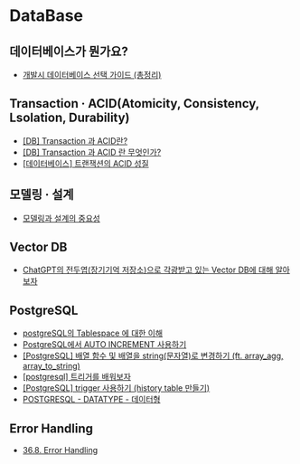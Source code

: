 # DataBase

## 데이터베이스가 뭔가요?
- [개발시 데이터베이스 선택 가이드 (총정리)](https://youtu.be/ZVuHZ2Fjkl4)

## Transaction · ACID(Atomicity, Consistency, Lsolation, Durability)
- [[DB] Transaction 과 ACID란?](https://chrisjune-13837.medium.com/db-transaction-%EA%B3%BC-acid%EB%9E%80-45a785403f9e)
- [[DB] Transaction 과 ACID 란 무엇인가?](https://blog.yevgnenll.me/posts/what-is-acid-about-transaction)
- [[데이터베이스] 트랜잭션의 ACID 성질](https://hanamon.kr/%EB%8D%B0%EC%9D%B4%ED%84%B0%EB%B2%A0%EC%9D%B4%EC%8A%A4-%ED%8A%B8%EB%9E%9C%EC%9E%AD%EC%85%98%EC%9D%98-acid-%EC%84%B1%EC%A7%88/)

## 모델링 · 설계
- [모델링과 설계의 중요성](http://www.databaser.net/moniwiki/wiki.php/%EB%AA%A8%EB%8D%B8%EB%A7%81%EA%B3%BC%EC%84%A4%EA%B3%84%EC%9D%98%EC%A4%91%EC%9A%94%EC%84%B1)

## Vector DB
- [ChatGPT의 전두엽(장기기억 저장소)으로 각광받고 있는 Vector DB에 대해 알아보자](https://devocean.sk.com/blog/techBoardDetail.do?ID=164964)

## PostgreSQL
- [postgreSQL의 Tablespace 에 대한 이해](https://blogger.pe.kr/504)
- [PostgreSQL에서 AUTO INCREMENT 사용하기](https://semtax.tistory.com/15)
- [[PostgreSQL] 배열 함수 및 배열을 string(문자열)로 변경하기 (ft. array_agg, array_to_string)](https://mine-it-record.tistory.com/433)
- [[postgresql] 트리거를 배워보자](https://jaeone94.github.io/posts/Postgresql-%ED%8A%B8%EB%A6%AC%EA%B1%B0%EB%A5%BC-%EB%B0%B0%EC%9B%8C%EB%B3%B4%EC%9E%90/)
- [[PostgreSQL] trigger 사용하기 (history table 만들기)](https://sungtae-kim.tistory.com/42)
- [POSTGRESQL - DATATYPE - 데이터형](https://devbada.tistory.com/72)


## Error Handling
- [36.8. Error Handling](https://www.postgresql.org/docs/current/ecpg-errors.html)